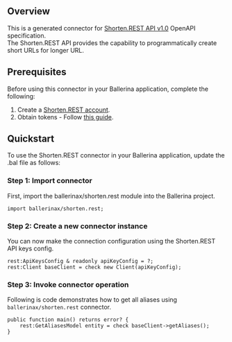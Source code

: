 ## Overview
This is a generated connector for [Shorten.REST API v1.0](https://docs.shorten.rest/) OpenAPI specification.  
The Shorten.REST API provides the capability to programmatically create short URLs for longer URL.

## Prerequisites
Before using this connector in your Ballerina application, complete the following:
1. Create a [Shorten.REST account](https://app.shorten.rest/auth).
2. Obtain tokens - Follow [this guide](https://docs.shorten.rest/#section/Authentication).

## Quickstart
To use the Shorten.REST connector in your Ballerina application, update the .bal file as follows:

### Step 1: Import connector
First, import the ballerinax/shorten.rest module into the Ballerina project.
```ballerina
import ballerinax/shorten.rest;
```

### Step 2: Create a new connector instance
You can now make the connection configuration using the Shorten.REST API keys config.

```ballerina
rest:ApiKeysConfig & readonly apiKeyConfig = ?;
rest:Client baseClient = check new Client(apiKeyConfig);
```

### Step 3: Invoke connector operation
Following is code demonstrates how to get all aliases using `ballerinax/shorten.rest` connector. 

```ballerina
public function main() returns error? {
    rest:GetAliasesModel entity = check baseClient->getAliases();
}
```